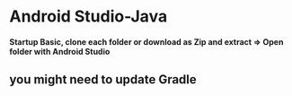 # Android Studio-Java
#### Startup Basic, clone each folder or download as Zip and extract => Open folder with Android Studio 
## you might need to update Gradle 
